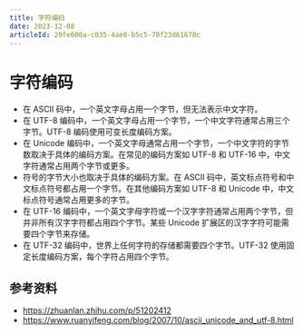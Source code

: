 ```yaml
---
title: 字符编码
date: 2023-12-08
articleId: 29fe600a-c035-4ae0-b5c5-70f23d61678c
---
```


# 字符编码

- 在 ASCII 码中，一个英文字母占用一个字节，但无法表示中文字符。
- 在 UTF-8 编码中，一个英文字母占用一个字节，一个中文字符通常占用三个字节。UTF-8 编码使用可变长度编码方案。
- 在 Unicode 编码中，一个英文字母通常占用一个字节，一个中文字符的字节数取决于具体的编码方案。在常见的编码方案如 UTF-8 和 UTF-16 中，中文字符通常占用两个字节或更多。
- 符号的字节大小也取决于具体的编码方案。在 ASCII 码中，英文标点符号和中文标点符号都占用一个字节。在其他编码方案如 UTF-8 和 Unicode 中，中文标点符号通常占用更多的字节。
- 在 UTF-16 编码中，一个英文字母字符或一个汉字字符通常占用两个字节，但并非所有汉字字符都占用四个字节。某些 Unicode 扩展区的汉字字符可能需要四个字节来存储。
- 在 UTF-32 编码中，世界上任何字符的存储都需要四个字节。UTF-32 使用固定长度编码方案，每个字符占用四个字节。

## 参考资料

- <https://zhuanlan.zhihu.com/p/51202412>
- <https://www.ruanyifeng.com/blog/2007/10/ascii_unicode_and_utf-8.html>
